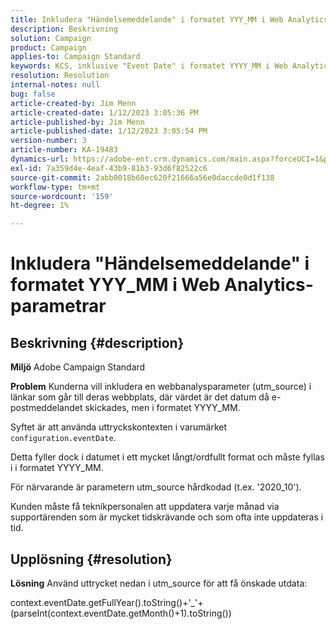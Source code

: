 ```yaml
---
title: Inkludera "Händelsemeddelande" i formatet YYY_MM i Web Analytics-parametrar
description: Beskrivning
solution: Campaign
product: Campaign
applies-to: Campaign Standard
keywords: KCS, inklusive "Event Date" i formatet YYYY_MM i Web Analytics-parametrar, Adobe Campaign Standard, ACS
resolution: Resolution
internal-notes: null
bug: false
article-created-by: Jim Menn
article-created-date: 1/12/2023 3:05:36 PM
article-published-by: Jim Menn
article-published-date: 1/12/2023 3:05:54 PM
version-number: 3
article-number: KA-19483
dynamics-url: https://adobe-ent.crm.dynamics.com/main.aspx?forceUCI=1&pagetype=entityrecord&etn=knowledgearticle&id=e091d78d-8a92-ed11-aad1-6045bd0065f9
exl-id: 7a359d4e-4eaf-43b9-81b3-93d6f82522c6
source-git-commit: 2abb0018b60ec620f21666a56e0daccde0d1f138
workflow-type: tm+mt
source-wordcount: '159'
ht-degree: 1%

---
```


# Inkludera &quot;Händelsemeddelande&quot; i formatet YYY_MM i Web Analytics-parametrar

## Beskrivning {#description}


<b>Miljö</b>
Adobe Campaign Standard

<b>Problem</b>
Kunderna vill inkludera en webbanalysparameter (utm_source) i länkar som går till deras webbplats, där värdet är det datum då e-postmeddelandet skickades, men i formatet YYYY_MM.

Syftet är att använda uttryckskontexten i varumärket `configuration.eventDate`.

Detta fyller dock i datumet i ett mycket långt/ordfullt format och måste fyllas i i formatet YYYY_MM.

För närvarande är parametern utm_source hårdkodad (t.ex. &#39;2020_10&#39;).

Kunden måste få teknikpersonalen att uppdatera varje månad via supportärenden som är mycket tidskrävande och som ofta inte uppdateras i tid.


## Upplösning {#resolution}


<b>Lösning</b>
Använd uttrycket nedan i utm_source för att få önskade utdata:

context.eventDate.getFullYear().toString()+&#39;_&#39;+(parseInt(context.eventDate.getMonth()+1).toString())
